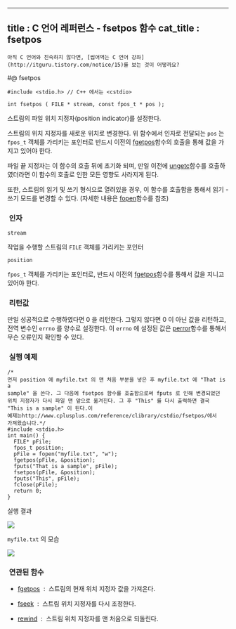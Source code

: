 ----------------
title : C 언어 레퍼런스 - fsetpos 함수
cat_title :  fsetpos
--------------



```warning
아직 C 언어와 친숙하지 않다면, [씹어먹는 C 언어 강좌](http://itguru.tistory.com/notice/15)를 보는 것이 어떻까요?

```

#@ fsetpos

```info
#include <stdio.h> // C++ 에서는 <cstdio>

int fsetpos ( FILE * stream, const fpos_t * pos );
```


스트림의 파일 위치 지정자(position indicator)를 설정한다.

스트림의 위치 지정자를 새로운 위치로 변경한다. 위 함수에서 인자로 전달되는 `pos` 는 `fpos_t` 객체를 가리키는 포인터로 반드시 이전의 [fgetpos](http://itguru.tistory.com/70)함수의 호출을 통해 값을 가지고 있어야 한다.

파일 끝 지정자는 이 함수의 호출 뒤에 초기화 되며, 만일 이전에 [ungetc](http://itguru.tistory.com/49)함수를 호출하였더라면 이 함수의 호출로 인한 모든 영향도 사라지게 된다.

또한, 스트림의 읽기 및 쓰기 형식으로 열려있을 경우, 이 함수를 호출함을 통해서 읽기 - 쓰기 모드를 변경할 수 있다. (자세한 내용은 [fopen](http://itguru.tistory.com/58)함수를 참조)



###  인자

`stream`

작업을 수행할 스트림의 `FILE` 객체를 가리키는 포인터

`position`

`fpos_t` 객체를 가리키는 포인터로, 반드시 이전의 [fgetpos](http://itguru.tistory.com/70)함수를 통해서 값을 지니고 있어야 한다.



###  리턴값


만일 성공적으로 수행하였다면 0 을 리턴한다. 그렇지 않다면 0 이 아닌 값을 리턴하고, 전역 변수인 `errno` 를 양수로 설정한다. 이 `errno` 에 설정된 값은 [perror](http://itguru.tistory.com/53)함수를 통해서 무슨 오류인지 확인할 수 있다.



###  실행 예제


```cpp-formatted
/*
먼저 position 에 myfile.txt 의 맨 처음 부분을 넣은 후 myfile.txt 에 "That is a
sample" 을 쓴다. 그 다음에 fsetpos 함수를 호출함으로써 fputs 로 인해 변경되었던
위치 지정자가 다시 파일 맨 앞으로 옮겨진다. 그 후 "This" 를 다시 출력하면 결국
"This is a sample" 이 된다.이
예제는http://www.cplusplus.com/reference/clibrary/cstdio/fsetpos/에서
가져왔습니다.*/
#include <stdio.h>
int main() {
  FILE* pFile;
  fpos_t position;
  pFile = fopen("myfile.txt", "w");
  fgetpos(pFile, &position);
  fputs("That is a sample", pFile);
  fsetpos(pFile, &position);
  fputs("This", pFile);
  fclose(pFile);
  return 0;
}
```


실행 결과


![](http://img1.daumcdn.net/thumb/R1920x0/?fname=http%3A%2F%2Fcfile10.uf.tistory.com%2Fimage%2F157059164BD2A5DB951099)

`myfile.txt` 의 모습


![](http://img1.daumcdn.net/thumb/R1920x0/?fname=http%3A%2F%2Fcfile4.uf.tistory.com%2Fimage%2F1701FE164BD2A5DB5B77A4)





###  연관된 함수


* [fgetpos](http://itguru.tistory.com/70)  :  스트림의 현재 위치 지정자 값을 가져온다.

*  [fseek](http://itguru.tistory.com/72)  :  스트림 위치 지정자를 다시 조정한다.

*  [rewind](http://itguru.tistory.com/75)  :  스트림 위치 지정자를 맨 처음으로 되돌린다.
